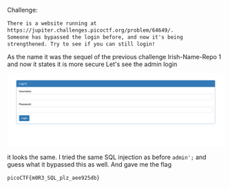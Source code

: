Challenge:
```
There is a website running at https://jupiter.challenges.picoctf.org/problem/64649/. 
Someone has bypassed the login before, and now it's being strengthened. Try to see if you can still login!
```

As the name it was the sequel of the previous challenge Irish-Name-Repo 1 and now it states it is more secure
Let's see the admin login

<img src="1.PNG" />

it looks the same. I tried the same SQL injection as before ```admin';``` and guess what it bypassed this as well.
And gave me the flag 
```
picoCTF{m0R3_SQL_plz_aee925db}
```

